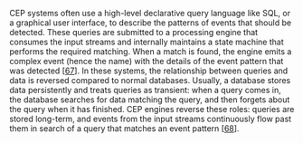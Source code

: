 CEP systems often use a high-level declarative query language like SQL, or a graphical user
interface, to describe the patterns of events that should be detected. These queries are submitted to
a processing engine that consumes the input streams and internally maintains a state machine that
performs the required matching. When a match is found, the engine emits a complex event (hence the
name) with the details of the event pattern that was detected
[[67](ch11.html#Arasu2006df)]. In these systems, the relationship between queries and data is reversed compared to normal
databases. Usually, a database stores data persistently and treats queries as transient: when a
query comes in, the database searches for data matching the query, and then forgets about the query
when it has finished.  CEP engines reverse these roles: queries are stored long-term, and events
from the input streams continuously flow past them in search of a query that matches an event pattern
[[68](ch11.html#Hyde2009jm)].